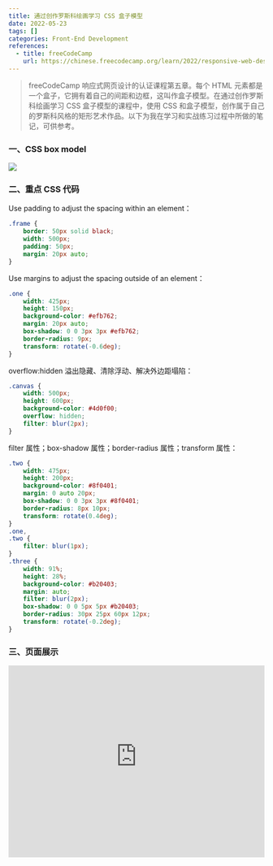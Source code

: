 ```yaml
---
title: 通过创作罗斯科绘画学习 CSS 盒子模型
date: 2022-05-23
tags: []
categories: Front-End Development
references: 
  - title: freeCodeCamp
    url: https://chinese.freecodecamp.org/learn/2022/responsive-web-design
---
```


> freeCodeCamp 响应式网页设计的认证课程第五章。每个 HTML 元素都是一个盒子，它拥有着自己的间距和边框，这叫作盒子模型。在通过创作罗斯科绘画学习 CSS 盒子模型的课程中，使用 CSS 和盒子模型，创作属于自己的罗斯科风格的矩形艺术作品。以下为我在学习和实战练习过程中所做的笔记，可供参考。

<!--more-->

### 一、CSS box model

![](https://blog.zhuangzhihao.top/img/diagram-3.png)

### 二、重点 CSS 代码

Use padding to adjust the spacing within an element：

```CSS
.frame {
    border: 50px solid black;
    width: 500px;
    padding: 50px;
    margin: 20px auto;
}
```

Use margins to adjust the spacing outside of an element：

```css
.one {
    width: 425px;
    height: 150px;
    background-color: #efb762;
    margin: 20px auto;
    box-shadow: 0 0 3px 3px #efb762;
    border-radius: 9px;
    transform: rotate(-0.6deg);
}
```

overflow:hidden 溢出隐藏、清除浮动、解决外边距塌陷：

```CSS
.canvas {
    width: 500px;
    height: 600px;
    background-color: #4d0f00;
    overflow: hidden;
    filter: blur(2px);
}
```

filter 属性；box-shadow 属性；border-radius 属性；transform 属性：

```CSS
.two {
    width: 475px;
    height: 200px;
    background-color: #8f0401;
    margin: 0 auto 20px;
    box-shadow: 0 0 3px 3px #8f0401;
    border-radius: 8px 10px;
    transform: rotate(0.4deg);
}
.one,
.two {
    filter: blur(1px);
}
.three {
    width: 91%;
    height: 28%;
    background-color: #b20403;
    margin: auto;
    filter: blur(2px);
    box-shadow: 0 0 5px 5px #b20403;
    border-radius: 30px 25px 60px 12px;
    transform: rotate(-0.2deg);
}
```

### 三、页面展示

<div style="position: relative; width: 100%; height: 0; padding-bottom: 75%;">
    <iframe src="https://free-code-camp-demo.vercel.app/响应式网页设计/通过创作罗斯科绘画学习CSS盒子模型/index.html" border="0" frameborder="no" framespacing="0" allowfullscreen="true" style="position: absolute; width: 100%; height: 100%; left: 0; top: 0;"></iframe>
</div>
